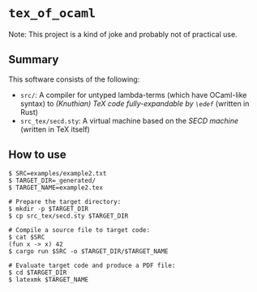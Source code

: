 
# `tex_of_ocaml`

Note: This project is a kind of joke and probably not of practical use.


## Summary

This software consists of the following:

* `src/`: A compiler for untyped lambda-terms (which have OCaml-like syntax) to *(Knuthian) TeX code fully-expandable by `\edef`* (written in Rust)
* `src_tex/secd.sty`: A virtual machine based on the *SECD machine* (written in TeX itself)


## How to use

```console
$ SRC=examples/example2.txt
$ TARGET_DIR=_generated/
$ TARGET_NAME=example2.tex

# Prepare the target directory:
$ mkdir -p $TARGET_DIR
$ cp src_tex/secd.sty $TARGET_DIR

# Compile a source file to target code:
$ cat $SRC
(fun x -> x) 42
$ cargo run $SRC -o $TARGET_DIR/$TARGET_NAME

# Evaluate target code and produce a PDF file:
$ cd $TARGET_DIR
$ latexmk $TARGET_NAME
```
